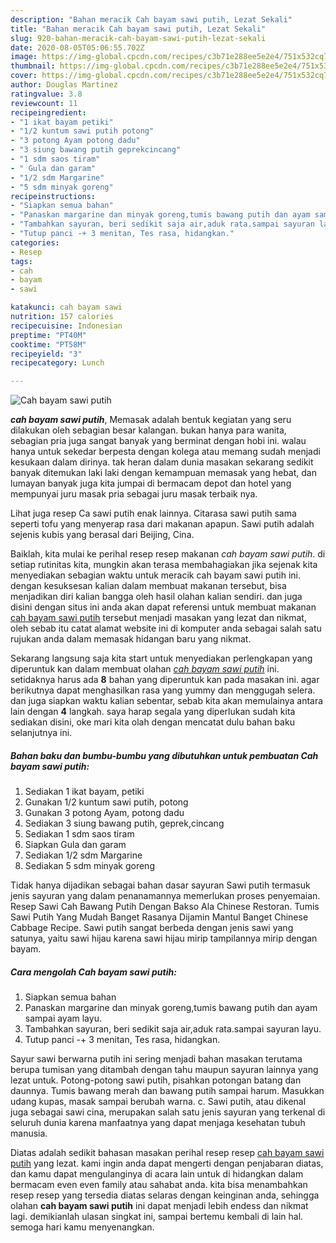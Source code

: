 ```yaml
---
description: "Bahan meracik Cah bayam sawi putih, Lezat Sekali"
title: "Bahan meracik Cah bayam sawi putih, Lezat Sekali"
slug: 920-bahan-meracik-cah-bayam-sawi-putih-lezat-sekali
date: 2020-08-05T05:06:55.702Z
image: https://img-global.cpcdn.com/recipes/c3b71e288ee5e2e4/751x532cq70/cah-bayam-sawi-putih-foto-resep-utama.jpg
thumbnail: https://img-global.cpcdn.com/recipes/c3b71e288ee5e2e4/751x532cq70/cah-bayam-sawi-putih-foto-resep-utama.jpg
cover: https://img-global.cpcdn.com/recipes/c3b71e288ee5e2e4/751x532cq70/cah-bayam-sawi-putih-foto-resep-utama.jpg
author: Douglas Martinez
ratingvalue: 3.8
reviewcount: 11
recipeingredient:
- "1 ikat bayam petiki"
- "1/2 kuntum sawi putih potong"
- "3 potong Ayam potong dadu"
- "3 siung bawang putih geprekcincang"
- "1 sdm saos tiram"
- " Gula dan garam"
- "1/2 sdm Margarine"
- "5 sdm minyak goreng"
recipeinstructions:
- "Siapkan semua bahan"
- "Panaskan margarine dan minyak goreng,tumis bawang putih dan ayam sampai ayam layu."
- "Tambahkan sayuran, beri sedikit saja air,aduk rata.sampai sayuran layu."
- "Tutup panci -+ 3 menitan, Tes rasa, hidangkan."
categories:
- Resep
tags:
- cah
- bayam
- sawi

katakunci: cah bayam sawi 
nutrition: 157 calories
recipecuisine: Indonesian
preptime: "PT40M"
cooktime: "PT58M"
recipeyield: "3"
recipecategory: Lunch

---
```



![Cah bayam sawi putih](https://img-global.cpcdn.com/recipes/c3b71e288ee5e2e4/751x532cq70/cah-bayam-sawi-putih-foto-resep-utama.jpg)

<b><i>cah bayam sawi putih</i></b>, Memasak adalah bentuk kegiatan yang seru dilakukan oleh sebagian besar kalangan. bukan hanya para wanita, sebagian pria juga sangat banyak yang berminat dengan hobi ini. walau hanya untuk sekedar berpesta dengan kolega atau memang sudah menjadi kesukaan dalam dirinya. tak heran dalam dunia masakan sekarang sedikit banyak ditemukan laki laki dengan kemampuan memasak yang hebat, dan lumayan banyak juga kita jumpai di bermacam depot dan hotel yang mempunyai juru masak pria sebagai juru masak terbaik nya.

Lihat juga resep Ca sawi putih enak lainnya. Citarasa sawi putih sama seperti tofu yang menyerap rasa dari makanan apapun. Sawi putih adalah sejenis kubis yang berasal dari Beijing, Cina.

Baiklah, kita mulai ke perihal resep resep makanan <i>cah bayam sawi putih</i>. di setiap rutinitas kita, mungkin akan terasa membahagiakan jika sejenak kita menyediakan sebagian waktu untuk meracik cah bayam sawi putih ini. dengan kesuksesan kalian dalam membuat makanan tersebut, bisa menjadikan diri kalian bangga oleh hasil olahan kalian sendiri. dan juga disini dengan situs ini anda akan dapat referensi untuk membuat makanan <u>cah bayam sawi putih</u> tersebut menjadi masakan yang lezat dan nikmat, oleh sebab itu catat alamat website ini di komputer anda sebagai salah satu rujukan anda dalam memasak hidangan baru yang nikmat.


Sekarang langsung saja kita start untuk menyediakan perlengkapan yang diperuntuk kan dalam membuat olahan <u><i>cah bayam sawi putih</i></u> ini. setidaknya harus ada <b>8</b> bahan yang diperuntuk kan pada masakan ini. agar berikutnya dapat menghasilkan rasa yang yummy dan menggugah selera. dan juga siapkan waktu kalian sebentar, sebab kita akan memulainya antara lain dengan <b>4</b> langkah. saya harap segala yang diperlukan sudah kita sediakan disini, oke mari kita olah dengan mencatat dulu bahan baku selanjutnya ini.

<!--inarticleads1-->

##### Bahan baku dan bumbu-bumbu yang dibutuhkan untuk pembuatan Cah bayam sawi putih:

1. Sediakan 1 ikat bayam, petiki
1. Gunakan 1/2 kuntum sawi putih, potong
1. Gunakan 3 potong Ayam, potong dadu
1. Sediakan 3 siung bawang putih, geprek,cincang
1. Sediakan 1 sdm saos tiram
1. Siapkan  Gula dan garam
1. Sediakan 1/2 sdm Margarine
1. Sediakan 5 sdm minyak goreng


Tidak hanya dijadikan sebagai bahan dasar sayuran Sawi putih termasuk jenis sayuran yang dalam penanamannya memerlukan proses penyemaian. Resep Sawi Cah Bawang Putih Dengan Bakso Ala Chinese Restoran. Tumis Sawi Putih Yang Mudah Banget Rasanya Dijamin Mantul Banget Chinese Cabbage Recipe. Sawi putih sangat berbeda dengan jenis sawi yang satunya, yaitu sawi hijau karena sawi hijau mirip tampilannya mirip dengan bayam. 

<!--inarticleads2-->

##### Cara mengolah Cah bayam sawi putih:

1. Siapkan semua bahan
1. Panaskan margarine dan minyak goreng,tumis bawang putih dan ayam sampai ayam layu.
1. Tambahkan sayuran, beri sedikit saja air,aduk rata.sampai sayuran layu.
1. Tutup panci -+ 3 menitan, Tes rasa, hidangkan.


Sayur sawi berwarna putih ini sering menjadi bahan masakan terutama berupa tumisan yang ditambah dengan tahu maupun sayuran lainnya yang lezat untuk. Potong-potong sawi putih, pisahkan potongan batang dan daunnya. Tumis bawang merah dan bawang putih sampai harum. Masukkan udang kupas, masak sampai berubah warna. c. Sawi putih, atau dikenal juga sebagai sawi cina, merupakan salah satu jenis sayuran yang terkenal di seluruh dunia karena manfaatnya yang dapat menjaga kesehatan tubuh manusia. 

Diatas adalah sedikit bahasan masakan perihal resep resep <u>cah bayam sawi putih</u> yang lezat. kami ingin anda dapat mengerti dengan penjabaran diatas, dan kamu dapat mengulanginya di acara lain untuk di hidangkan dalam bermacam even even family atau sahabat anda. kita bisa menambahkan resep resep yang tersedia diatas selaras dengan keinginan anda, sehingga olahan <b>cah bayam sawi putih</b> ini dapat menjadi lebih endess dan nikmat lagi. demikianlah ulasan singkat ini, sampai bertemu kembali di lain hal. semoga hari kamu menyenangkan.
